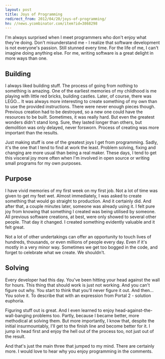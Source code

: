```yaml
---
layout: post
title: Joys of Programming
redirect_from: 2012/04/20/joys-of-programming/
hn: //news.ycombinator.com/item?id=3868298
---
```


I'm always surprised when I meet programmers who don't enjoy what they're doing. Don't misunderstand me - I realize that software development is not everyone's passion. Still stunned every time. For the life of me, I can't imagine doing anything else. For me, writing software is a great delight in more ways than one.

## Building

I always liked building stuff. The process of going from nothing to something is amazing. One of the earliest memories of my childhood is me playing with little red bricks, building castles. Later, of course, there was LEGO... It was always more interesting to create something of my own than to use the provided instructions. There were never enough pieces though. Previous creation had to be destroyed, so a new one could have the resources to be built. Sometimes, it was really hard. But even the greatest wonders didn't stand long. Sure, they lasted longer than others, but demolition was only delayed, never forsworn. Process of creating was more important than the results.

Just making stuff is one of the greatest joys I get from programming. Sadly, it's the one that I tend to find at work the least. Problem solving, fixing and changing are more usual than being a real maker. These days, I tend to get this visceral joy more often when I'm involved in open source or writing small programs for my own purposes.

## Purpose

I have vivid memories of my first week on my first job. Not a lot of time was given to get my feet wet. Almost immediately, I was asked to create something that would go straight to production. And it certainly did. And after that, a couple minutes later, someone was already using it. I felt pure joy from knowing that something I created was being utilised by someone. All previous software creations, at best, were only showed to several other people. That day it changed. I created something evidently valuable and it felt great.

Not a lot of other undertakings can offer an opportunity to touch lives of hundreds, thousands, or even millions of people every day. Even if it's mostly in a very minor way. Sometimes we get too bogged in the code, and forget to celebrate what we create. We shouldn't.

## Solving

Every developer had this day. You've been hitting your head against the wall for hours. This thing that should work is just not working. And you can't figure out why. You start to think that you'll never figure it out. And then... You solve it. To describe that with an expression from Portal 2 - solution euphoria.

Figuring stuff out is great. And I even learned to enjoy head-against-the-wall-banging problems too. Partly, because I became better, more methodical at solving them. But more importantly, I know that, despite the initial insurmountably, I'll get to the finish line and become better for it. I jump in head first and enjoy the hell out of the process too, not just out of the result.

And that's just the main three that jumped to my mind. There are certainly more. I would love to hear why you enjoy programming in the comments.
